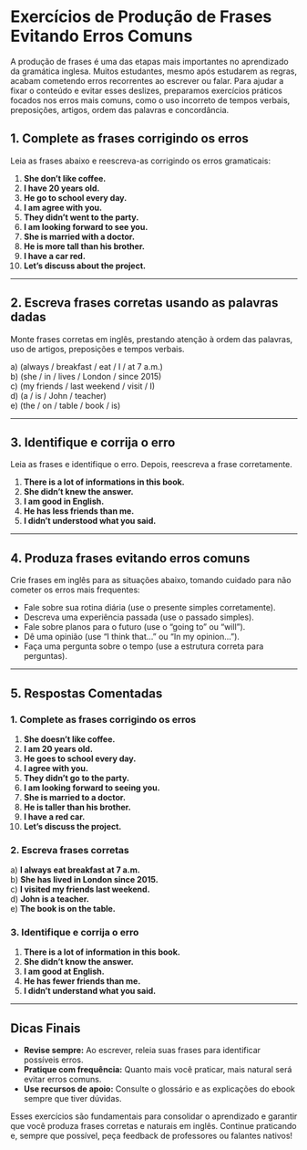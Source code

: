 
# Exercícios de Produção de Frases Evitando Erros Comuns

A produção de frases é uma das etapas mais importantes no aprendizado da gramática inglesa. Muitos estudantes, mesmo após estudarem as regras, acabam cometendo erros recorrentes ao escrever ou falar. Para ajudar a fixar o conteúdo e evitar esses deslizes, preparamos exercícios práticos focados nos erros mais comuns, como o uso incorreto de tempos verbais, preposições, artigos, ordem das palavras e concordância.

## 1. Complete as frases corrigindo os erros

Leia as frases abaixo e reescreva-as corrigindo os erros gramaticais:

1. **She don’t like coffee.**  
2. **I have 20 years old.**  
3. **He go to school every day.**  
4. **I am agree with you.**  
5. **They didn’t went to the party.**  
6. **I am looking forward to see you.**  
7. **She is married with a doctor.**  
8. **He is more tall than his brother.**  
9. **I have a car red.**  
10. **Let’s discuss about the project.**

---

## 2. Escreva frases corretas usando as palavras dadas

Monte frases corretas em inglês, prestando atenção à ordem das palavras, uso de artigos, preposições e tempos verbais.

a) (always / breakfast / eat / I / at 7 a.m.)  
b) (she / in / lives / London / since 2015)  
c) (my friends / last weekend / visit / I)  
d) (a / is / John / teacher)  
e) (the / on / table / book / is)

---

## 3. Identifique e corrija o erro

Leia as frases e identifique o erro. Depois, reescreva a frase corretamente.

1. **There is a lot of informations in this book.**  
2. **She didn’t knew the answer.**  
3. **I am good in English.**  
4. **He has less friends than me.**  
5. **I didn’t understood what you said.**

---

## 4. Produza frases evitando erros comuns

Crie frases em inglês para as situações abaixo, tomando cuidado para não cometer os erros mais frequentes:

- Fale sobre sua rotina diária (use o presente simples corretamente).
- Descreva uma experiência passada (use o passado simples).
- Fale sobre planos para o futuro (use o “going to” ou “will”).
- Dê uma opinião (use “I think that…” ou “In my opinion…”).
- Faça uma pergunta sobre o tempo (use a estrutura correta para perguntas).

---

## 5. Respostas Comentadas

### 1. Complete as frases corrigindo os erros

1. **She doesn’t like coffee.**  
2. **I am 20 years old.**  
3. **He goes to school every day.**  
4. **I agree with you.**  
5. **They didn’t go to the party.**  
6. **I am looking forward to seeing you.**  
7. **She is married to a doctor.**  
8. **He is taller than his brother.**  
9. **I have a red car.**  
10. **Let’s discuss the project.**

### 2. Escreva frases corretas

a) **I always eat breakfast at 7 a.m.**  
b) **She has lived in London since 2015.**  
c) **I visited my friends last weekend.**  
d) **John is a teacher.**  
e) **The book is on the table.**

### 3. Identifique e corrija o erro

1. **There is a lot of information in this book.**  
2. **She didn’t know the answer.**  
3. **I am good at English.**  
4. **He has fewer friends than me.**  
5. **I didn’t understand what you said.**

---

## Dicas Finais

- **Revise sempre:** Ao escrever, releia suas frases para identificar possíveis erros.
- **Pratique com frequência:** Quanto mais você praticar, mais natural será evitar erros comuns.
- **Use recursos de apoio:** Consulte o glossário e as explicações do ebook sempre que tiver dúvidas.

Esses exercícios são fundamentais para consolidar o aprendizado e garantir que você produza frases corretas e naturais em inglês. Continue praticando e, sempre que possível, peça feedback de professores ou falantes nativos!
```
